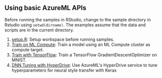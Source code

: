 ## Using basic AzureML APIs

Before running the samples in RStudio, change to the sample directory in Rstudio using `setwd(dirname)`.
The examples assume that the data and scripts are in the current directory.

1. [setup.R](setup.R): Setup workspace before running samples.
2. [Train on ML Compute](training/train-on-amlcompute): Train a model using an ML Compute cluster as compute target.
3. [Train with TensorFlow](training/train-with-tensorflow): Train a TensorFlow GradientDescentOptimizer on MNIST.
4. [DNN Tuning with HyperDrive](training/dnn-tuning-with-hyperdrive): Use AzureML's HyperDrive service to tune hyperparameters for neural style transfer with Keras